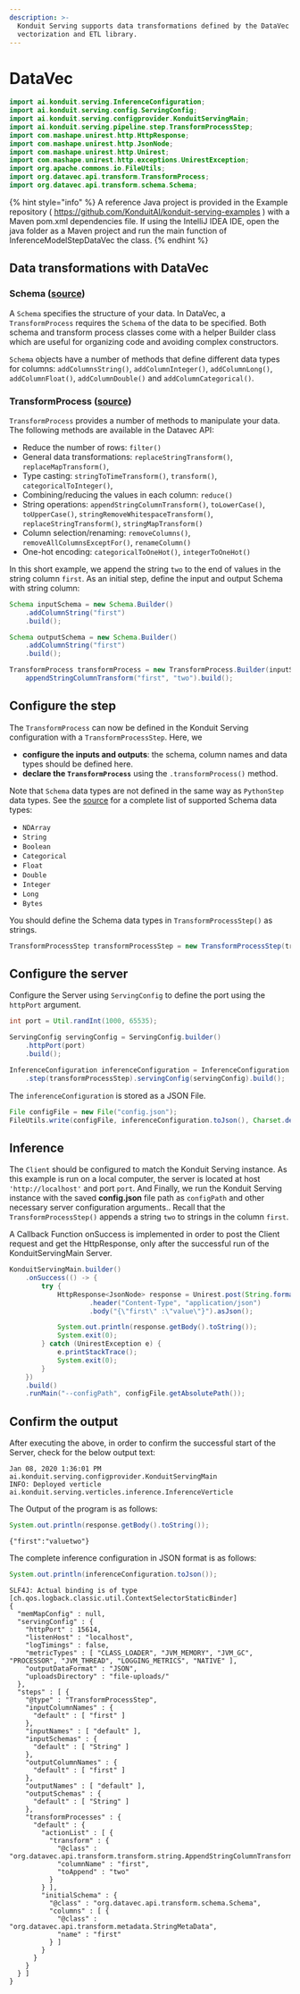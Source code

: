 ```yaml
---
description: >-
  Konduit Serving supports data transformations defined by the DataVec
  vectorization and ETL library.
---
```


# DataVec

```java
import ai.konduit.serving.InferenceConfiguration;
import ai.konduit.serving.config.ServingConfig;
import ai.konduit.serving.configprovider.KonduitServingMain;
import ai.konduit.serving.pipeline.step.TransformProcessStep;
import com.mashape.unirest.http.HttpResponse;
import com.mashape.unirest.http.JsonNode;
import com.mashape.unirest.http.Unirest;
import com.mashape.unirest.http.exceptions.UnirestException;
import org.apache.commons.io.FileUtils;
import org.datavec.api.transform.TransformProcess;
import org.datavec.api.transform.schema.Schema;
```

{% hint style="info" %}
A reference Java project is provided in the Example repository \( https://github.com/KonduitAI/konduit-serving-examples \) with a Maven pom.xml dependencies file. If using the IntelliJ IDEA IDE, open the java folder as a Maven project and run the main function of InferenceModelStepDataVec the class.
{% endhint %}

## Data transformations with DataVec

### **Schema \(**[**source**](https://github.com/deeplearning4j/DataVec/blob/master/datavec-api/src/main/java/org/datavec/api/transform/schema/Schema.java)**\)**

A `Schema` specifies the structure of your data. In DataVec, a `TransformProcess` requires the `Schema` of the data to be specified.
Both schema and transform process classes come with a helper Builder class which are useful for organizing code and avoiding complex constructors.

`Schema` objects have a number of methods that define different data types for columns: `addColumnsString()`, `addColumnInteger()`, `addColumnLong()`, `addColumnFloat()`, `addColumnDouble()` and `addColumnCategorical()`.

### **TransformProcess \(**[**source**](https://github.com/deeplearning4j/DataVec/blob/master/datavec-api/src/main/java/org/datavec/api/transform/TransformProcess.java)**\)**

`TransformProcess` provides a number of methods to manipulate your data. The following methods are available in the Datavec API:

* Reduce the number of rows: `filter()`
* General data transformations: `replaceStringTransform()`, `replaceMapTransform()`,
* Type casting: `stringToTimeTransform()`, `transform()`, `categoricalToInteger()`,
* Combining/reducing the values in each column: `reduce()`
* String operations: `appendStringColumnTransform()`, `toLowerCase()`, `toUpperCase()`, `stringRemoveWhitespaceTransform()`, `replaceStringTransform()`, `stringMapTransform()`
* Column selection/renaming: `removeColumns()`, `removeAllColumnsExceptFor()`, `renameColumn()`
* One-hot encoding: `categoricalToOneHot()`, `integerToOneHot()`

In this short example, we append the string `two` to the end of values in the string column `first`. As an initial step, define the input and output Schema with string column:

```java
Schema inputSchema = new Schema.Builder()
    .addColumnString("first")
    .build();

Schema outputSchema = new Schema.Builder()
    .addColumnString("first")
    .build();

TransformProcess transformProcess = new TransformProcess.Builder(inputSchema).
    appendStringColumnTransform("first", "two").build();
```


## Configure the step

The `TransformProcess` can now be defined in the Konduit Serving configuration with a `TransformProcessStep`. Here, we

* **configure the inputs and outputs**: the schema, column names and data types should be defined here.
* **declare the `TransformProcess`** using the `.transformProcess()` method.

Note that `Schema` data types are not defined in the same way as `PythonStep` data types. See the [source](https://github.com/KonduitAI/konduit-serving/blob/78851701004ebb3dbf079889d46b79a9db8fac60/konduit-serving-api/src/main/java/ai/konduit/serving/util/SchemaTypeUtils.java#L154-L195) for a complete list of supported Schema data types:

* `NDArray`
* `String`
* `Boolean`
* `Categorical`
* `Float`
* `Double`
* `Integer`
* `Long`
* `Bytes`

You should define the Schema data types in `TransformProcessStep()` as strings.

```java
TransformProcessStep transformProcessStep = new TransformProcessStep(transformProcess, outputSchema);
```

## Configure the server

Configure the Server using `ServingConfig` to define the port using the `httpPort` argument.

```java
int port = Util.randInt(1000, 65535);

ServingConfig servingConfig = ServingConfig.builder()
    .httpPort(port)
    .build();

InferenceConfiguration inferenceConfiguration = InferenceConfiguration.builder()
    .step(transformProcessStep).servingConfig(servingConfig).build();
```

The `inferenceConfiguration` is stored as a JSON File.

```java
File configFile = new File("config.json");
FileUtils.write(configFile, inferenceConfiguration.toJson(), Charset.defaultCharset());
```

## Inference

The `Client` should be configured to match the Konduit Serving instance. As this example is run on a local computer, the server is located at host `'http://localhost'` and port `port`.
And Finally, we run the Konduit Serving instance with the saved **config.json** file path as `configPath` and other necessary server configuration arguments.. Recall that the `TransformProcessStep()` appends a string `two` to strings in the column `first`.

A Callback Function onSuccess is implemented in order to post the Client request and get the HttpResponse, only after the successful run of the KonduitServingMain Server.

```java
KonduitServingMain.builder()
    .onSuccess(() -> {
        try {
            HttpResponse<JsonNode> response = Unirest.post(String.format("http://localhost:%s/raw/json", port))
                    .header("Content-Type", "application/json")
                    .body("{\"first\" :\"value\"}").asJson();

            System.out.println(response.getBody().toString());
            System.exit(0);
        } catch (UnirestException e) {
            e.printStackTrace();
            System.exit(0);
        }
    })
    .build()
    .runMain("--configPath", configFile.getAbsolutePath());
```

## Confirm the output

After executing the above, in order to confirm the successful start of the Server, check for the below output text:

```text
Jan 08, 2020 1:36:01 PM ai.konduit.serving.configprovider.KonduitServingMain
INFO: Deployed verticle ai.konduit.serving.verticles.inference.InferenceVerticle
```

The Output of the program is as follows:

```java
System.out.println(response.getBody().toString());
```

```text
{"first":"valuetwo"}
```
The complete inference configuration in JSON format is as follows:

```java
System.out.println(inferenceConfiguration.toJson());
```

```text
SLF4J: Actual binding is of type [ch.qos.logback.classic.util.ContextSelectorStaticBinder]
{
  "memMapConfig" : null,
  "servingConfig" : {
    "httpPort" : 15614,
    "listenHost" : "localhost",
    "logTimings" : false,
    "metricTypes" : [ "CLASS_LOADER", "JVM_MEMORY", "JVM_GC", "PROCESSOR", "JVM_THREAD", "LOGGING_METRICS", "NATIVE" ],
    "outputDataFormat" : "JSON",
    "uploadsDirectory" : "file-uploads/"
  },
  "steps" : [ {
    "@type" : "TransformProcessStep",
    "inputColumnNames" : {
      "default" : [ "first" ]
    },
    "inputNames" : [ "default" ],
    "inputSchemas" : {
      "default" : [ "String" ]
    },
    "outputColumnNames" : {
      "default" : [ "first" ]
    },
    "outputNames" : [ "default" ],
    "outputSchemas" : {
      "default" : [ "String" ]
    },
    "transformProcesses" : {
      "default" : {
        "actionList" : [ {
          "transform" : {
            "@class" : "org.datavec.api.transform.transform.string.AppendStringColumnTransform",
            "columnName" : "first",
            "toAppend" : "two"
          }
        } ],
        "initialSchema" : {
          "@class" : "org.datavec.api.transform.schema.Schema",
          "columns" : [ {
            "@class" : "org.datavec.api.transform.metadata.StringMetaData",
            "name" : "first"
          } ]
        }
      }
    }
  } ]
}
```
